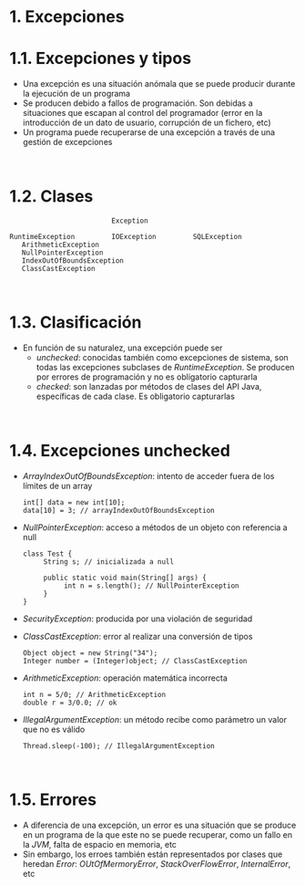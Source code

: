 # 1. Excepciones

# 1.1. Excepciones y tipos

- Una excepción es una situación anómala que se puede producir durante la ejecución de un programa
- Se producen debido a fallos de programación. Son debidas a situaciones que escapan al control del programador (error en la introducción de un dato de usuario, corrupción de un fichero, etc)
- Un programa puede recuperarse de una excepción a través de una gestión de excepciones

<br>

# 1.2. Clases

```
                         Exception

RuntimeException         IOException         SQLException
   ArithmeticException
   NullPointerException
   IndexOutOfBoundsException
   ClassCastException
```

<br>

# 1.3. Clasificación

- En función de su naturalez, una excepción puede ser
  - _unchecked_: conocidas también como excepciones de sistema, son todas las excepciones subclases de _RuntimeException_. Se producen por errores de programación y no es obligatorio capturarla
  - _checked_: son lanzadas por métodos de clases del API Java, específicas de cada clase. Es obligatorio capturarlas

<br>

# 1.4. Excepciones unchecked

- _ArrayIndexOutOfBoundsException_: intento de acceder fuera de los límites de un array
  ```
  int[] data = new int[10];
  data[10] = 3; // arrayIndexOutOfBoundsException
  ```
- _NullPointerException_: acceso a métodos de un objeto con referencia a null

  ```
  class Test {
       String s; // inicializada a null

       public static void main(String[] args) {
            int n = s.length(); // NullPointerException
       }
  }
  ```

- _SecurityException_: producida por una violación de seguridad
- _ClassCastException_: error al realizar una conversión de tipos
  ```
  Object object = new String("34");
  Integer number = (Integer)object; // ClassCastException
  ```
- _ArithmeticException_: operación matemática incorrecta
  ```
  int n = 5/0; // ArithmeticException
  double r = 3/0.0; // ok
  ```
- _IllegalArgumentException_: un método recibe como parámetro un valor que no es válido
  ```
  Thread.sleep(-100); // IllegalArgumentException
  ```

<br>

# 1.5. Errores

- A diferencia de una excepción, un error es una situación que se produce en un programa de la que este no se puede recuperar, como un fallo en la _JVM_, falta de espacio en memoria, etc
- Sin embargo, los erroes también están representados por clases que heredan _Error_: _OUtOfMermoryError_, _StackOverFlowError_, _InternalError_, etc

